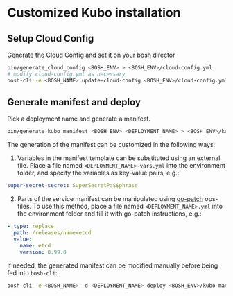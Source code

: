 # Customized Kubo installation 
## Setup Cloud Config

Generate the Cloud Config and set it on your bosh director

```bash
bin/generate_cloud_config <BOSH_ENV> > <BOSH_ENV>/cloud-config.yml
# modify cloud-config.yml as necessary
bosh-cli -e <BOSH_NAME> update-cloud-config <BOSH_ENV>/cloud-config.yml
```

## Generate manifest and deploy

Pick a deployment name and generate a manifest.

```bash
bin/generate_kubo_manifest <BOSH_ENV> <DEPLOYMENT_NAME> > <BOSH_ENV>/kubo-manifest.yml
```
The generation of the manifest can be customized in the following ways:

1. Variables in the manifest template can be substituted using an external file. Place a file named
  `<DEPLOYMENT_NAME>-vars.yml` into the environment folder, and specify the variables as key-value
  pairs, e.g.:
  ```yaml
  super-secret-secret: SuperSecretPa$$phrase
  ```

2. Parts of the service manifest can be manipulated using
  [go-patch](https://github.com/cppforlife/go-patch/blob/master/docs/examples.md) ops-files.
  To use this method, place a file named `<DEPLOYMENT_NAME>.yml` into the environment folder
  and fill it with go-patch instructions, e.g.:
  ```yaml
  - type: replace
    path: /releases/name=etcd
    value:
      name: etcd
      version: 0.99.0
  ```

If needed, the generated manifest can be modified manually before being fed into `bosh-cli`:
```bash
bosh-cli -e <BOSH_NAME> -d <DEPLOYMENT_NAME> deploy <BOSH_ENV>/kubo-manifest.yml
```

